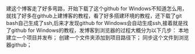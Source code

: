 建这个博客走了好多弯路，开始下载了这个github for Windows不知道怎么用，就找了好多在github上建博客的教程，看了好多搭建环境的教程，还下载了git bash自己生成了ssh,后来才发现github for Windows会自动生成ssh,接着就是找了github for Windows的教程，发博客到浏览器的过程大概分为以下几步：
本地建立一个项目并发布；
创建一个文件夹添加到项目路径下；
同步这个文件到浏览器github；